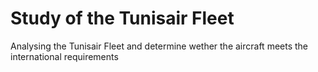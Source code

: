 # Study of the Tunisair Fleet
Analysing the Tunisair Fleet and determine wether the aircraft meets the international requirements
